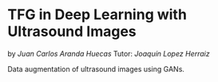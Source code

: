 # TFG in Deep Learning with Ultrasound Images

by *Juan Carlos Aranda Huecas*
Tutor: *Joaquín Lopez Herraiz*

Data augmentation of ultrasound images using GANs.
